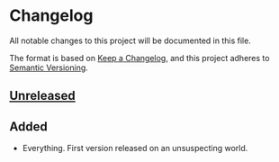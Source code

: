 # Changelog

All notable changes to this project will be documented in this file.

The format is based on [Keep a Changelog](https://keepachangelog.com/en/1.0.0/), and this
project adheres to [Semantic Versioning](https://semver.org/spec/v2.0.0.html).

## [Unreleased]

## Added
- Everything. First version released on an unsuspecting world.

<!-- TODO: Fix this link. -->
[Unreleased]: https://github.com/severen/sly/compare/...HEAD

